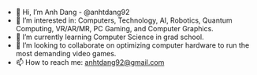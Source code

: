 - 👋 Hi, I’m Anh Dang - @anhtdang92
- 👀 I’m interested in: Computers, Technology, AI, Robotics, Quantum Computing, VR/AR/MR, PC Gaming, and Computer Graphics.
- 🌱 I’m currently learning Computer Science in grad school.
- 💞️ I’m looking to collaborate on optimizing computer hardware to run the most demanding video games.
- 📫 How to reach me: anhtdang92@gmail.com
